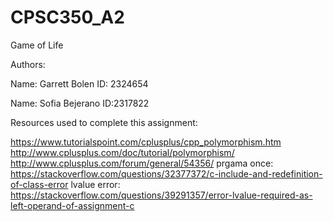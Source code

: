 # CPSC350_A2
Game of Life

Authors:

Name: Garrett Bolen
ID: 2324654

Name: Sofia Bejerano
ID:2317822

Resources used to complete this assignment:

https://www.tutorialspoint.com/cplusplus/cpp_polymorphism.htm
http://www.cplusplus.com/doc/tutorial/polymorphism/
http://www.cplusplus.com/forum/general/54356/
prgama once: https://stackoverflow.com/questions/32377372/c-include-and-redefinition-of-class-error
lvalue error: https://stackoverflow.com/questions/39291357/error-lvalue-required-as-left-operand-of-assignment-c
